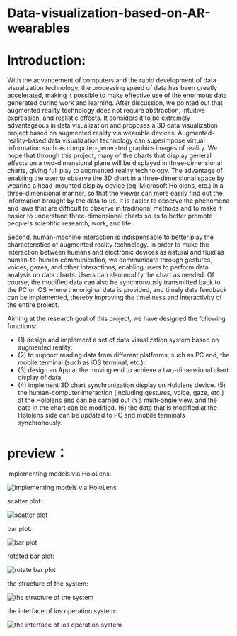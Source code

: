 # Data-visualization-based-on-AR-wearables

# Introduction:
With the advancement of computers and the rapid development of data visualization technology, the processing speed of data has been greatly accelerated, making it possible to make effective use of the enormous data generated during work and learning. After discussion, we pointed out that augmented reality technology does not require abstraction, intuitive expression, and realistic effects. It considers it to be extremely advantageous in data visualization and proposes a 3D data visualization project based on augmented reality via wearable devices. Augmented-reality-based data visualization technology can superimpose virtual information such as computer-generated graphics images of reality. We hope that through this project, many of the charts that display general effects on a two-dimensional plane will be displayed in three-dimensional charts, giving full play to augmented reality technology. The advantage of enabling the user to observe the 3D chart in a three-dimensional space by wearing a head-mounted display device (eg, Microsoft Hololens, etc.) in a three-dimensional manner, so that the viewer can more easily find out the information brought by the data to us. It is easier to observe the phenomena and laws that are difficult to observe in traditional methods and to make it easier to understand three-dimensional charts so as to better promote people's scientific research, work, and life.


Second, human-machine interaction is indispensable to better play the characteristics of augmented reality technology. In order to make the interaction between humans and electronic devices as natural and fluid as human-to-human communication, we communicate through gestures, voices, gazes, and other interactions, enabling users to perform data analysis on data charts.  Users can also modify the chart as needed. Of course, the modified data can also be synchronously transmitted back to the PC or iOS where the original data is provided, and timely data feedback can be implemented, thereby improving the timeliness and interactivity of the entire project.


Aiming at the research goal of this project, we have designed the following functions: 
* (1) design and implement a set of data visualization system based on augmented reality;
* (2) to support reading data from different platforms, such as PC end, the mobile terminal (such as iOS terminal, etc.); 
* (3) design an App at the moving end to achieve a two-dimensional chart display of data;
* (4) implement 3D chart synchronization display on Hololens device.
(5) the human-computer interaction (including gestures, voice, gaze, etc.) at the Hololens end can be carried out in a multi-angle view, and the data in the chart can be modified.
(6) the data that is modified at the Hololens side can be updated to PC and mobile terminals synchronously.



# preview：
implementing models via HoloLens:

![implementing models via HoloLens](https://img-blog.csdn.net/20180415074242107?watermark/2/text/aHR0cHM6Ly9ibG9nLmNzZG4ubmV0L2p4c2Rx/font/5a6L5L2T/fontsize/400/fill/I0JBQkFCMA==/dissolve/70)

scatter plot:

![scatter plot](https://img-blog.csdn.net/20180415074321853?watermark/2/text/aHR0cHM6Ly9ibG9nLmNzZG4ubmV0L2p4c2Rx/font/5a6L5L2T/fontsize/400/fill/I0JBQkFCMA==/dissolve/70)

bar plot:

![bar plot](https://img-blog.csdn.net/20180415074254567?watermark/2/text/aHR0cHM6Ly9ibG9nLmNzZG4ubmV0L2p4c2Rx/font/5a6L5L2T/fontsize/400/fill/I0JBQkFCMA==/dissolve/70)

rotated bar plot:

![rotate bar plot](https://img-blog.csdn.net/20180415074308399?watermark/2/text/aHR0cHM6Ly9ibG9nLmNzZG4ubmV0L2p4c2Rx/font/5a6L5L2T/fontsize/400/fill/I0JBQkFCMA==/dissolve/70)

the structure of the system:

![the structure of the system](https://img-blog.csdn.net/20180415074336259?watermark/2/text/aHR0cHM6Ly9ibG9nLmNzZG4ubmV0L2p4c2Rx/font/5a6L5L2T/fontsize/400/fill/I0JBQkFCMA==/dissolve/70)

the interface of ios operation system:

![the interface of ios operation system](https://img-blog.csdn.net/20180415074701781?watermark/2/text/aHR0cHM6Ly9ibG9nLmNzZG4ubmV0L2p4c2Rx/font/5a6L5L2T/fontsize/400/fill/I0JBQkFCMA==/dissolve/70)
